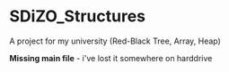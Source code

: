 # SDiZO_Structures
A project for my university (Red-Black Tree, Array, Heap)

**Missing main file** - i've lost it somewhere on harddrive
